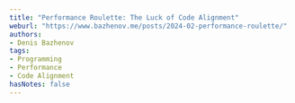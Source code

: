 ```yaml
---
title: "Performance Roulette: The Luck of Code Alignment"
weburl: "https://www.bazhenov.me/posts/2024-02-performance-roulette/"
authors:
- Denis Bazhenov
tags:
- Programming
- Performance
- Code Alignment
hasNotes: false
---
```

